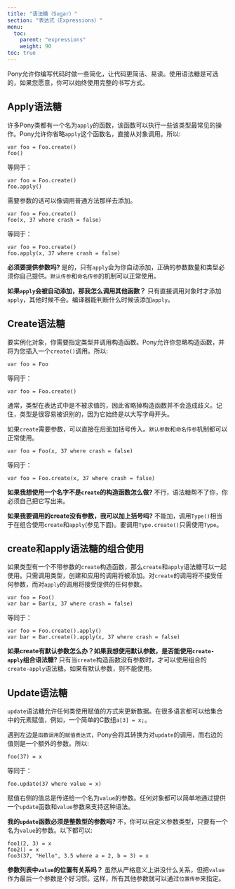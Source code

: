 ```yaml
---
title: "语法糖（Sugar）"
section: "表达式（Expressions）"
menu:
  toc:
    parent: "expressions"
    weight: 90
toc: true
---
```


<!-- Pony allows you to omit certain small details from your code and will put them back in for you. This is done to help make your code less cluttered and more readable. Using sugar is entirely optional, you can always write out the full version if you prefer. -->
Pony允许你编写代码时做一些简化，让代码更简洁、易读。使用语法糖是可选的，如果您愿意，你可以始终使用完整的书写方式。

## Apply语法糖

<!-- Many Pony classes have a function called `apply` which performs whatever action is most common for that type. Pony allows you to omit the word `apply` and just attempt to do a call directly on the object. So: -->
许多Pony类都有一个名为`apply`的函数，该函数可以执行一些该类型最常见的操作。Pony允许你省略`apply`这个函数名，直接从对象调用。所以:

```pony
var foo = Foo.create()
foo()
```

<!-- becomes: -->
等同于：

```pony
var foo = Foo.create()
foo.apply()
```

<!-- Any required arguments can be added just like normal method calls. -->
需要参数的话可以像调用普通方法那样去添加。

```pony
var foo = Foo.create()
foo(x, 37 where crash = false)
```

<!-- becomes: -->
等同于：

```pony
var foo = Foo.create()
foo.apply(x, 37 where crash = false)
```

<!-- __Do I still need to provide the arguments to apply?__ Yes, only the `apply` will be added for you, the correct number and type of arguments must be supplied. Default and named arguments can be used as normal. -->
__必须要提供参数吗?__ 是的，只有`apply`会为你自动添加，正确的参数数量和类型必须你自己提供。`默认传参`和`命名传参`的机制可以正常使用。

<!-- __How do I call a function foo if apply is added?__ The `apply` sugar is only added when calling an object, not when calling a method. The compiler can tell the difference and only adds the `apply` when appropriate. -->
__如果`apply`会被自动添加，那我怎么调用其他函数？__ 只有直接调用对象时才添加`apply`，其他时候不会。编译器能判断什么时候该添加`apply`。

## Create语法糖

<!-- To create an object you need to specify the type and call a constructor. Pony allows you to miss out the constructor and will insert a call to `create()` for you. So: -->
要实例化对象，你需要指定类型并调用构造函数。Pony允许你忽略构造函数，并将为您插入一个`create()`调用。所以:

```pony
var foo = Foo
```

<!-- becomes: -->
等同于：

```pony
var foo = Foo.create()
```

<!-- Normally types are not valid things to appear in expressions, so omitting the constructor call is not ambiguous. Remember that you can easily spot that a name is a type because it will start with a capital letter. -->
通常，类型在表达式中是不被求值的，因此省略掉构造函数并不会造成歧义。记住，类型是很容易被识别的，因为它始终是以大写字母开头。

<!-- If arguments are needed for `create` these can be provided as if calling the type. Default and named arguments can be used as normal. -->
如果`create`需要参数，可以直接在后面加括号传入。`默认参数`和`命名传参`机制都可以正常使用。

```pony
var foo = Foo(x, 37 where crash = false)
```

<!-- becomes: -->
等同于：

```pony
var foo = Foo.create(x, 37 where crash = false)
```

<!-- __What if I want to use a constructor that isn't named create?__ Then the sugar can't help you and you have to write it out yourself. -->
__如果我想使用一个名字不是`create`的构造函数怎么做?__ 不行，语法糖帮不了你，你必须自己把它写出来。

<!-- __If the create I want to call takes no arguments can I still put in the parentheses?__ No. Calls of the form `Type()` use the combined create-apply sugar (see below). To get `Type.create()` just use `Type`. -->
__如果我要调用的create没有参数，我可以加上括号吗?__ 不能加，调用`Type()`相当于在组合使用`create`和`apply`(参见下面)。要调用`Type.create()`只需使用`Type`。

<!-- ## Combined create-apply -->
## create和apply语法糖的组合使用

<!-- If a type has a create constructor that takes no arguments then the create and apply sugar can be used together. Just call on the type and calls to create and apply will be added. The call to create will take no arguments and the call to apply will take whatever arguments are supplied. -->
如果类型有一个不带参数的`create`构造函数，那么`create`和`apply`语法糖可以一起使用。只需调用类型，创建和应用的调用将被添加。对`create`的调用将不接受任何参数，而对`apply`的调用将接受提供的任何参数。

```pony
var foo = Foo()
var bar = Bar(x, 37 where crash = false)
```

<!-- becomes: -->
等同于：

```pony
var foo = Foo.create().apply()
var bar = Bar.create().apply(x, 37 where crash = false)
```

<!-- __What if the create has default arguments? Do I get the combined create-apply sugar if I want to use the defaults?__ The combined create-apply sugar can only be used when the `create` constructor has no arguments. If there are default arguments then this sugar cannot be used. -->
__如果create有默认参数怎么办？如果我想使用默认参数，是否能使用`create-apply`组合语法糖?__ 只有当`create`构造函数没有参数时，才可以使用组合的`create-apply`语法糖。如果有默认参数，则不能使用。

## Update语法糖

<!-- The `update` sugar allows any class to use an assignment to accept data. Many languages allow this for assigning into collections, for example, a simple C array, `a[3] = x;`. -->
`update`语法糖允许任何类使用赋值的方式来更新数据。在很多语言都可以给集合中的元素赋值，例如，一个简单的C数组`a[3] = x;`。

<!-- In any assignment where the left-hand side is a function call, Pony will translate this to a call to update, with the value from the right-hand side as an extra argument. So: -->
遇到左边是`函数调用`的`赋值表达式`，Pony会将其转换为对`update`的调用，而右边的值则是一个额外的参数。所以:

```pony
foo(37) = x
```

<!-- becomes: -->
等同于：

```pony
foo.update(37 where value = x)
```

<!-- The value from the right-hand side of the assignment is always passed to a parameter named `value`. Any object can allow this syntax simply by providing an appropriate function `update` with an argument `value`. -->
赋值右侧的值总是传递给一个名为`value`的参数。任何对象都可以简单地通过提供一个`update`函数和`value`参数来支持这种语法。

<!-- __Does my update function have to have a single parameter that takes an integer?__ No, you can define update to take whatever parameters you like, as long as there is one called `value`. The following are all fine: -->
__我的`update`函数必须是整数型的参数吗?__ 不，你可以自定义参数类型，只要有一个名为`value`的参数。以下都可以:

```pony
foo1(2, 3) = x
foo2() = x
foo3(37, "Hello", 3.5 where a = 2, b = 3) = x
```

<!-- __Does it matter where `value` appears in my parameter list?__ Whilst it doesn't strictly matter it is good practice to put `value` as the last parameter. That way all of the others can be specified by position. -->
__参数列表中`value`的位置有关系吗？__ 虽然从严格意义上讲没什么关系，但把`value`作为最后一个参数是个好习惯。这样，所有其他参数就可以通过`位置传参`来指定。
